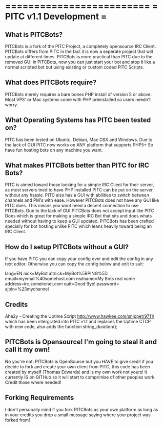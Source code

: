 =========================
= PITC v1.1 Development =
=========================

What is PITCBots?
-------------
PITCBots is a fork of the PITC Project, a completely opensource IRC Client.
PITCBots differs from PITC in the fact it is now a seperate project that will update at different times.
PITCBots is more practical than PITC due to the removed GUI in PITCBots, now you can just start your bot and stop it like a normal scripted bot but using existing or custom coded PITC Scripts.

What does PITCBots require?
-----------------------
PITCBots merely requires a bare bones PHP install
of version 5 or above.
Most VPS' or Mac systems come with PHP preinstalled
so users needn't worry.

What Operating Systems has PITC been tested on?
-----------------------------------------------
PITC has been tested on Ubuntu, Debian, Mac OSX
and Windows. Due to the lack of GUI PITC now works on ANY platform that supports PHP5+
So have fun hosting bots on any machine you want.

What makes PITCBots better than PITC for IRC Bots?
---------------------------------------------------
PITC is aimed toward those looking for a simple IRC Client for their server,
as most servers tned to have PHP installed PITC can be put on the server without any hassle.
PITC also has a GUI with abilities to switch between channels and PM's with ease.
However PITCBots does not have any GUI like PITC does. This means you wont need a decent connection to use PITCBots.
Due to the lack of GUI PITCBots does not accept input like PITC Does which is great for making a simple IRC Bot that sits and does whats needed without having to keep a GUI updated.
PITCBots has been crafted specially for bot hosting unlike PITC which leans heavily toward being an IRC Client.

How do I setup PITCBots without a GUI?
--------------------------------------
If you have PITC you can copy your config over and edit the config in any text editor.
Otherwise you can copy the config below and edit to suit:

lang=EN
nick=MyBot
altnick=MyBot%5BPING%5D
email=myemail%40somehost.com
realname=My Bots real name
address=irc.someircnet.com
quit=Good Bye!
password=
ajoin=%23mychannel

Credits
--------
Aha2y - Creating the Uptime Script http://www.hawkee.com/snippet/9711/ which has been intergrated into PITC v1.1 and replaces the Uptime CTCP with new code, also adds the function string_duration();

PITCBots is Opensource! I'm going to steal it and call it my own!
-------------------------------------------------------------
No you're not. PITCBots is OpenSource but you HAVE to give credit
if you decide to fork and create your own client from PITC,
this code has been created by myself (Thomas Edwards) and is
my own work not yours! It currently IS on GITHub so it will start
to comprimise of other peoples work. Credit those where needed!

Forking Requirements
---------------------
I don't personally mind if you fork PITCBots as your own platform as long as in your credits you drop a small message saying where your project was forked from!
